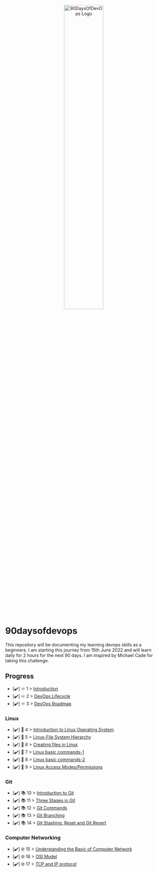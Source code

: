 <p align="center">
 <img src="https://github.com/dubeyshubham786/90daysofdevops/blob/main/images/90dayofdevops%20logo.png" alt="90DaysOfDevOps Logo" width="50%" height="50%" />
</p>

# 90daysofdevops
This repository will be documenting my learning devops skills as a beginners. I am starting this journey from 15th June 2022 and will learn daily for 2 hours for the next 90 days.  I am inspired by Michael Cade for taking this challenge.

## Progress 

- [✔️] ♾️ 1 > [Introduction](Days/day01.md)
- [✔️] ♾️ 2 > [DevOps Lifecycle](Days/day02.md)
- [✔️] ♾️ 3 > [DevOps Roadmap](Days/day03.md)

### Linux

- [✔️] 🐧 4 > [Introduction to Linux Operating System](Days/day04.md)
- [✔️] 🐧 5 > [Linux-File System Hierarchy](Days/day05.md)
- [✔️] 🐧 6 > [Creating files in Linux](Days/day06.md)
- [✔️] 🐧 7 > [Linux basic commands-1](Days/day07.md)
- [✔️] 🐧 8 > [Linux basic commands-2](Days/day08.md)
- [✔️] 🐧 9 > [Linux Access Modes/Permissions](Days/day09.md)

### Git
- [✔️] 📚 10 > [Introduction to Git](Days/day10.md)
- [✔️] 📚 11 > [Three Stages in Git](Days/day11.md)
- [✔️] 📚 12 > [Git Commands](Days/day12.md)
- [✔️] 📚 13 > [Git Branching](Days/day13.md)
- [✔️] 📚 14 > [Git Stashing, Reset and Git Revert](Days/day14.md)

### Computer Networking
- [✔️] 🌐 15 > [Understanding the Basic of Computer Network](Days/day15.md)
- [✔️] 🌐 16 > [OSI Model](Days/day16.md)
- [✔️] 🌐 17 > [TCP and IP protocol](Days/day17.md)



 



